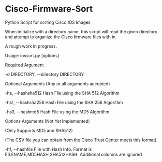 # Cisco-Firmware-Sort
Python Script for sorting Cisco IOS Images

When initialize with a directory name, this script will read the given directory
and attempt to organize the Cisco firmware files with in.

A rough work in progress.

Usage: iossort.py (options)

Required Argument

  -d DIRECTORY, --directory DIRECTORY

Optional Arguments (Any or all arguments accepted)

  -hs, --hashsha512     Hash File using the SHA 512 Algorithm

  -hs1, --hashsha256    Hash File using the SHA 256 Algorithm

  -hs3, --hashmd5       Hash File using the MD5 Algorithm


Options Arguments (Not Yet Implemented)

(Only Supports MD5 and SHA512)

(The CSV file you can obtain from the Cisco Trust Center meets this format)

  -hf, --hashfile       File with Hash Info. Format is FILENAME,MD5HASH,SHA512HASH. Additional columns are ignored
